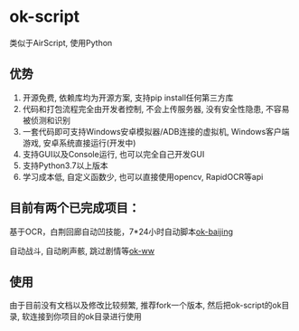 # ok-script

类似于AirScript, 使用Python

## 优势

1. 开源免费, 依赖库均为开源方案, 支持pip install任何第三方库
2. 代码和打包流程完全由开发者控制, 不会上传服务器, 没有安全性隐患, 不容易被侦测和识别
3. 一套代码即可支持Windows安卓模拟器/ADB连接的虚拟机, Windows客户端游戏, 安卓系统直接运行(开发中)
4. 支持GUI以及Console运行, 也可以完全自己开发GUI
5. 支持Python3.7以上版本
6. 学习成本低, 自定义函数少, 也可以直接使用opencv, RapidOCR等api

## 目前有两个已完成项目：

基于OCR，白荆回廊自动凹技能，7*24小时自动脚本[ok-baijing](https://github.com/ok-oldking/ok-baijing)

自动战斗, 自动刷声骸, 跳过剧情等[ok-ww](https://github.com/ok-oldking/ok-wuthering-waves)

## 使用

由于目前没有文档以及修改比较频繁, 推荐fork一个版本, 然后把ok-script的ok目录, 软连接到你项目的ok目录进行使用

